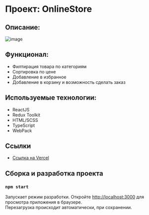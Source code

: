 # Проект: OnlineStore 

## Описание: 

![image](https://sun9-31.userapi.com/impg/EM_in1SPMe24DWySjPLWkRRxLEliud1VbqNM2w/WNvmFpXIZLs.jpg?size=1920x932&quality=96&sign=bb1af53da4805632ecb85ea88d8a1b94&type=album)

## Функционал: 

* Филтирация товара по категориям
* Сортировка по цене
* Добавление в избранное
* Добавление в корзину и возможность сделать заказ

## Используемые технологии: 

* ReactJS
* Redux Toolkit
* HTML/SCSS
* TypeScript
* WebPack


## Ссылки

* [Ссылка на Vercel](https://online-store-opal.vercel.app/)

## Сборка и разработка проекта

### `npm start`

Запускает режим разработки.
Откройте [http://localhost:3000](http://localhost:3000) для просмотра приложения в браузере.\
Перезагрузка происходит автоматически, при сохранении.
